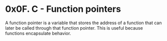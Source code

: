 # 0x0F. C - Function pointers

A function pointer is a variable that stores the address
of a function that can later be called through that function pointer.
This is useful because functions encapsulate behavior.